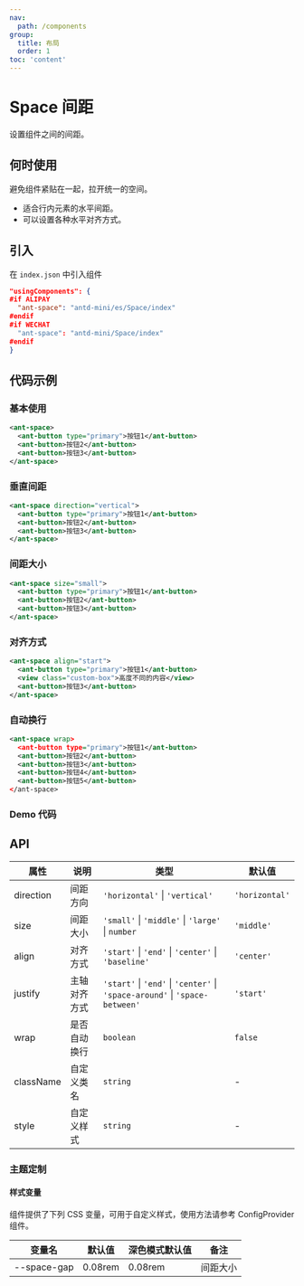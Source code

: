 ```yaml
---
nav:
  path: /components
group:
  title: 布局
  order: 1
toc: 'content'
---
```


# Space 间距

设置组件之间的间距。

## 何时使用

避免组件紧贴在一起，拉开统一的空间。

- 适合行内元素的水平间距。
- 可以设置各种水平对齐方式。

## 引入

在 `index.json` 中引入组件

```json
"usingComponents": {
#if ALIPAY
  "ant-space": "antd-mini/es/Space/index"
#endif
#if WECHAT
  "ant-space": "antd-mini/Space/index"
#endif
}
```

## 代码示例

### 基本使用

```xml
<ant-space>
  <ant-button type="primary">按钮1</ant-button>
  <ant-button>按钮2</ant-button>
  <ant-button>按钮3</ant-button>
</ant-space>
```

### 垂直间距

```xml
<ant-space direction="vertical">
  <ant-button type="primary">按钮1</ant-button>
  <ant-button>按钮2</ant-button>
  <ant-button>按钮3</ant-button>
</ant-space>
```

### 间距大小

```xml
<ant-space size="small">
  <ant-button type="primary">按钮1</ant-button>
  <ant-button>按钮2</ant-button>
  <ant-button>按钮3</ant-button>
</ant-space>
```

### 对齐方式

```xml
<ant-space align="start">
  <ant-button type="primary">按钮1</ant-button>
  <view class="custom-box">高度不同的内容</view>
  <ant-button>按钮3</ant-button>
</ant-space>
```

### 自动换行

```xml
<ant-space wrap>
  <ant-button type="primary">按钮1</ant-button>
  <ant-button>按钮2</ant-button>
  <ant-button>按钮3</ant-button>
  <ant-button>按钮4</ant-button>
  <ant-button>按钮5</ant-button>
</ant-space>
```

### Demo 代码

<code src='../../demo/pages/Space/index'></code>

## API

| 属性      | 说明         | 类型                                                                        | 默认值         |
| --------- | ------------ | --------------------------------------------------------------------------- | -------------- |
| direction | 间距方向     | `'horizontal'` \| `'vertical'`                                              | `'horizontal'` |
| size      | 间距大小     | `'small'` \| `'middle'` \| `'large'` \| `number`                            | `'middle'`     |
| align     | 对齐方式     | `'start'` \| `'end'` \| `'center'` \| `'baseline'`                          | `'center'`     |
| justify   | 主轴对齐方式 | `'start'` \| `'end'` \| `'center'` \| `'space-around'` \| `'space-between'` | `'start'`      |
| wrap      | 是否自动换行 | `boolean`                                                                   | `false`        |
| className | 自定义类名   | `string`                                                                    | -              |
| style     | 自定义样式   | `string`                                                                    | -              |

### 主题定制

#### 样式变量

组件提供了下列 CSS 变量，可用于自定义样式，使用方法请参考 ConfigProvider 组件。

| 变量名      | 默认值  | 深色模式默认值 | 备注     |
| ----------- | ------- | -------------- | -------- |
| --space-gap | 0.08rem | 0.08rem        | 间距大小 |
